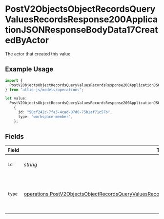 # PostV2ObjectsObjectRecordsQueryValuesRecordsResponse200ApplicationJSONResponseBodyData17CreatedByActor

The actor that created this value.

## Example Usage

```typescript
import {
  PostV2ObjectsObjectRecordsQueryValuesRecordsResponse200ApplicationJSONResponseBodyData17CreatedByActor,
} from "attio-js/models/operations";

let value:
  PostV2ObjectsObjectRecordsQueryValuesRecordsResponse200ApplicationJSONResponseBodyData17CreatedByActor =
    {
      id: "50cf242c-7fa3-4cad-87d0-75b1af71c57b",
      type: "workspace-member",
    };
```

## Fields

| Field                                                                                                                                                                                                                              | Type                                                                                                                                                                                                                               | Required                                                                                                                                                                                                                           | Description                                                                                                                                                                                                                        |
| ---------------------------------------------------------------------------------------------------------------------------------------------------------------------------------------------------------------------------------- | ---------------------------------------------------------------------------------------------------------------------------------------------------------------------------------------------------------------------------------- | ---------------------------------------------------------------------------------------------------------------------------------------------------------------------------------------------------------------------------------- | ---------------------------------------------------------------------------------------------------------------------------------------------------------------------------------------------------------------------------------- |
| `id`                                                                                                                                                                                                                               | *string*                                                                                                                                                                                                                           | :heavy_minus_sign:                                                                                                                                                                                                                 | An ID to identify the actor.                                                                                                                                                                                                       |
| `type`                                                                                                                                                                                                                             | [operations.PostV2ObjectsObjectRecordsQueryValuesRecordsResponse200ApplicationJSONResponseBodyData17Type](../../models/operations/postv2objectsobjectrecordsqueryvaluesrecordsresponse200applicationjsonresponsebodydata17type.md) | :heavy_minus_sign:                                                                                                                                                                                                                 | The type of actor. [Read more information on actor types here](/docs/actors).                                                                                                                                                      |